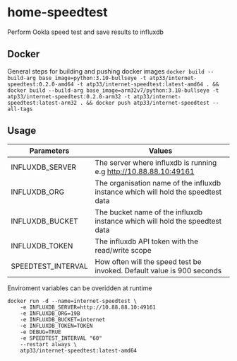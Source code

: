 # home-speedtest
Perform Ookla speed test and save results to influxdb

## Docker
General steps for building and pushing docker images
`docker build --build-arg base_image=python:3.10-bullseye -t atp33/internet-speedtest:0.2.0-amd64 -t atp33/internet-speedtest:latest-amd64 . && docker build --build-arg base_image=arm32v7/python:3.10-bullseye -t atp33/internet-speedtest:0.2.0-arm32 -t atp33/internet-speedtest:latest-arm32 . && docker push atp33/internet-speedtest --all-tags`

## Usage

| Parameters  |  Values
|---|---
| INFLUXDB_SERVER  |   The server where influxdb is running e.g http://10.88.88.10:49161
| INFLUXDB_ORG  |   The organisation name of the influxdb instance which will hold the speedtest data
| INFLUXDB_BUCKET  |   The bucket name of the influxdb instance which will hold the speedtest data
| INFLUXDB_TOKEN  |   The influxdb API token with the read/write scope
| SPEEDTEST_INTERVAL  |   How often will the speed test be invoked.  Default value is 900 seconds

Enviroment variables can be overidden at runtime

```
docker run -d --name=internet-speedtest \
    -e INFLUXDB_SERVER=http://10.88.88.10:49161
	-e INFLUXDB_ORG=19B
	-e INFLUXDB_BUCKET=internet
	-e INFLUXDB_TOKEN=TOKEN	
	-e DEBUG=TRUE
	-e SPEEDTEST_INTERVAL "60"
    --restart always \
    atp33/internet-speedtest:latest-amd64
```

